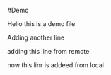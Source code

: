 #Demo

Hello this is a demo file

Adding another line

adding this line from remote

now this linr is addeed from local
